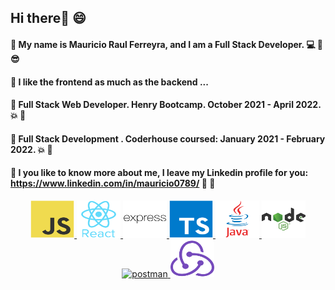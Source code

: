 

## Hi there👋 😄
#### 🔶 My name is Mauricio Raul Ferreyra, and I am a Full Stack Developer. 💻 🚀 😎
#### 🔶 I like the frontend as much as the backend ...
#### 🔶 Full Stack Web Developer. Henry Bootcamp. October 2021 - April 2022. 💥 🚀
#### 🔶 Full Stack Development . Coderhouse coursed: January 2021 - February 2022. 💥 🚀
<!-- #### 🔶 With +800 hours of programming based on practices and real projects, I learned some of the most demanded skills in the market: HTML, CSS, Javascript, React, Redux, Express, SQL, Sequelize. 😜
#### 🔶 My individual project was Countries App, a SPA using React for the Front End and Redux as stage management. The components were developed with pure CSS, without the use of external libraries. It consumes data from an API through a Back End developed in NodeJS using Express. 💥
#### 🔶 I am currently working on deviaje.com with classmates. 🚀✊🔭 -->
#### 🔶 I you like to know more about me, I leave my Linkedin profile for you: https://www.linkedin.com/in/mauricio0789/ 👀 💪
       
       
<p align="center"> 
<a href="https://developer.mozilla.org/en-US/docs/Web/JavaScript" target="_blank"> <img src="https://raw.githubusercontent.com/devicons/devicon/master/icons/javascript/javascript-original.svg" alt="javascript" width="70" height="60"/> </a> 
<a href="https://reactjs.org/" target="_blank"> 
<img src="https://raw.githubusercontent.com/devicons/devicon/master/icons/react/react-original-wordmark.svg" alt="react" width="70" height="60"/> </a>
<!-- <a href="https://getbootstrap.com" target="_blank"> <img src="https://raw.githubusercontent.com/devicons/devicon/master/icons/css3/css3-original-wordmark.svg" alt="css3" width="40" height="40"/> </a>  -->
<a href="https://expressjs.com" target="_blank"> 
<img src="https://raw.githubusercontent.com/devicons/devicon/master/icons/express/express-original-wordmark.svg" alt="express" width="70" height="60"/> </a> 
<!-- <a href="https://html5.com" target="_blank">
<img src="https://raw.githubusercontent.com/devicons/devicon/master/icons/html5/html5-original-wordmark.svg" alt="html5" width="40" height="40"/> </a>  -->
<a href="https://developer.mozilla.org/en-US/docs/Web/Typescript" target="_blank"> <img src="https://raw.githubusercontent.com/devicons/devicon/master/icons/typescript/typescript-original.svg" alt="typescript" width="70" height="60"/> </a> 
<a href="https://java.js.org" target="_blank">
<img src="https://raw.githubusercontent.com/devicons/devicon/master/icons/java/java-original-wordmark.svg" alt="java" width="70" height="60" /> </a>
<!-- <a href="https://www.rust-lang.org/es" target="_blank">  -->
<!-- <img src="https://raw.githubusercontent.com/devicons/devicon/master/icons/rust/rust-original.svg" alt="rust" width="70" height="60" /> </a>
<a href="https://www.go.dev" target="_blank"> 
<img src="https://raw.githubusercontent.com/devicons/devicon/master/icons/go/go-original.svg" alt="go" width="70" height="60" /> </a> -->
<a href="https://nodejs.org" target="_blank"> 
<img src="https://raw.githubusercontent.com/devicons/devicon/master/icons/nodejs/nodejs-original-wordmark.svg" alt="nodejs" width="70" height="60"/> </a> 
<a href="https://postman.com" target="_blank"> <img src="https://www.vectorlogo.zone/logos/getpostman/getpostman-icon.svg" alt="postman" width="70" height="60"/> </a> 
<a href="https://redux.js.org" target="_blank"> 
<img src="https://raw.githubusercontent.com/devicons/devicon/master/icons/redux/redux-original.svg" alt="redux" width="70" height="60"/> </a>
</p>       

<!--
**MauricioRaulFerreyra/MauricioRaulFerreyra** is a ✨ _special_ ✨ repository because its `README.md` (this file) appears on your GitHub profile.

Here are some ideas to get you started:

- 🔭 I’m currently working on ...
- 🌱 I’m currently learning ...
- 👯 I’m looking to collaborate on ...
- 🤔 I’m looking for help with ...
- 💬 Ask me about ...
- 📫 How to reach me: ...
- 😄 Pronouns: ...
- ⚡ Fun fact: ...
-->
